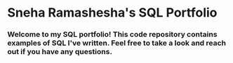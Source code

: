 # Sneha Ramashesha's SQL Portfolio 
### Welcome to my SQL portfolio! This code repository contains examples of SQL I've written. Feel free to take a look and reach out if you have any questions.

